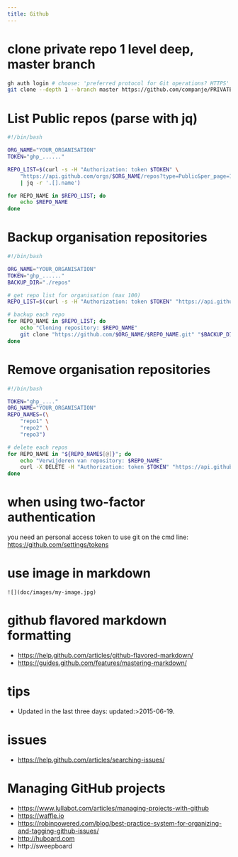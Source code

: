 ```yaml
---
title: Github
---
```


# clone private repo 1 level deep, master branch
```bash
gh auth login # choose: 'preferred protocol for Git operations? HTTPS'
git clone --depth 1 --branch master https://github.com/companje/PRIVATE-REPO.git
```

# List Public repos (parse with jq)
```bash
#!/bin/bash

ORG_NAME="YOUR_ORGANISATION"
TOKEN="ghp_......"

REPO_LIST=$(curl -s -H "Authorization: token $TOKEN" \
    "https://api.github.com/orgs/$ORG_NAME/repos?type=Public&per_page=100" \
    | jq -r '.[].name') 

for REPO_NAME in $REPO_LIST; do
    echo $REPO_NAME
done
```

# Backup organisation repositories
```bash
#!/bin/bash

ORG_NAME="YOUR_ORGANISATION"
TOKEN="ghp_......"
BACKUP_DIR="./repos"

# get repo list for organisation (max 100)
REPO_LIST=$(curl -s -H "Authorization: token $TOKEN" "https://api.github.com/orgs/$ORG_NAME/repos?type=all&per_page=100" | grep -Eo '"name": "[^"]+"' | awk '{print $2}' | tr -d '"')

# backup each repo
for REPO_NAME in $REPO_LIST; do
    echo "Cloning repository: $REPO_NAME"
    git clone "https://github.com/$ORG_NAME/$REPO_NAME.git" "$BACKUP_DIR/$REPO_NAME"
done
```

# Remove organisation repositories 
```bash
#!/bin/bash

TOKEN="ghp_...."
ORG_NAME="YOUR_ORGANISATION"
REPO_NAMES=(\
	"repo1" \
	"repo2" \
	"repo3")

# delete each repos
for REPO_NAME in "${REPO_NAMES[@]}"; do
    echo "Verwijderen van repository: $REPO_NAME"
    curl -X DELETE -H "Authorization: token $TOKEN" "https://api.github.com/repos/$ORG_NAME/$REPO_NAME"
done
```

# when using two-factor authentication 
you need an personal access token to use git on the cmd line:
https://github.com/settings/tokens

# use image in markdown
```
![](doc/images/my-image.jpg)
```

# github flavored markdown formatting
* https://help.github.com/articles/github-flavored-markdown/
* https://guides.github.com/features/mastering-markdown/

# tips 
* Updated in the last three days: updated:>2015-06-19.

# issues 
* https://help.github.com/articles/searching-issues/

# Managing GitHub projects
* https://www.lullabot.com/articles/managing-projects-with-github
* https://waffle.io
* https://robinpowered.com/blog/best-practice-system-for-organizing-and-tagging-github-issues/
* http://huboard.com
* http://sweepboard
